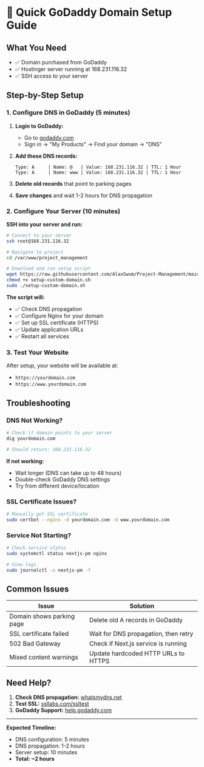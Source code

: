 # 🚀 Quick GoDaddy Domain Setup Guide

## What You Need
- ✅ Domain purchased from GoDaddy
- ✅ Hostinger server running at 168.231.116.32
- ✅ SSH access to your server

## Step-by-Step Setup

### 1. Configure DNS in GoDaddy (5 minutes)

1. **Login to GoDaddy:**
   - Go to [godaddy.com](https://godaddy.com)
   - Sign in → "My Products" → Find your domain → "DNS"

2. **Add these DNS records:**
   ```
   Type: A     | Name: @   | Value: 168.231.116.32 | TTL: 1 Hour
   Type: A     | Name: www | Value: 168.231.116.32 | TTL: 1 Hour
   ```

3. **Delete old records** that point to parking pages

4. **Save changes** and wait 1-2 hours for DNS propagation

### 2. Configure Your Server (10 minutes)

**SSH into your server and run:**

```bash
# Connect to your server
ssh root@168.231.116.32

# Navigate to project
cd /var/www/project_management

# Download and run setup script
wget https://raw.githubusercontent.com/AlaxSwum/Project-Management/main/setup-custom-domain.sh
chmod +x setup-custom-domain.sh
sudo ./setup-custom-domain.sh
```

**The script will:**
- ✅ Check DNS propagation
- ✅ Configure Nginx for your domain
- ✅ Set up SSL certificate (HTTPS)
- ✅ Update application URLs
- ✅ Restart all services

### 3. Test Your Website

After setup, your website will be available at:
- `https://yourdomain.com`
- `https://www.yourdomain.com`

## Troubleshooting

### DNS Not Working?
```bash
# Check if domain points to your server
dig yourdomain.com

# Should return: 168.231.116.32
```

**If not working:**
- Wait longer (DNS can take up to 48 hours)
- Double-check GoDaddy DNS settings
- Try from different device/location

### SSL Certificate Issues?
```bash
# Manually get SSL certificate
sudo certbot --nginx -d yourdomain.com -d www.yourdomain.com
```

### Service Not Starting?
```bash
# Check service status
sudo systemctl status nextjs-pm nginx

# View logs
sudo journalctl -u nextjs-pm -f
```

## Common Issues

| Issue | Solution |
|-------|----------|
| Domain shows parking page | Delete old A records in GoDaddy |
| SSL certificate failed | Wait for DNS propagation, then retry |
| 502 Bad Gateway | Check if Next.js service is running |
| Mixed content warnings | Update hardcoded HTTP URLs to HTTPS |

## Need Help?

1. **Check DNS propagation:** [whatsmydns.net](https://whatsmydns.net)
2. **Test SSL:** [ssllabs.com/ssltest](https://www.ssllabs.com/ssltest/)
3. **GoDaddy Support:** [help.godaddy.com](https://help.godaddy.com)

---

**Expected Timeline:**
- DNS configuration: 5 minutes
- DNS propagation: 1-2 hours
- Server setup: 10 minutes
- **Total: ~2 hours**

